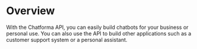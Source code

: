 # Overview

With the Chatforma API, you can easily build chatbots for your business or personal use. You can also use the API to build other applications such as a customer support system or a personal assistant.
